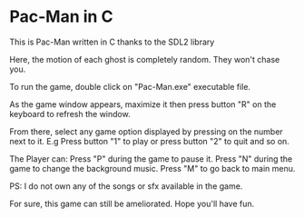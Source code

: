 # Pac-Man in C
 This is Pac-Man written in C thanks to the SDL2 library

Here, the motion of each ghost is completely random. They won't chase you.

To run the game, double click on "Pac-Man.exe" executable file.

As the game window appears, maximize it then press button "R" on the keyboard to refresh the window.

From there, select any game option displayed by pressing on the number next to it. E.g Press button "1" to play or press button "2" to quit and so on.

The Player can:
    Press "P" during the game to pause it.
    Press "N" during the game to change the background music.
    Press "M" to go back to main menu.

PS: I do not own any of the songs or sfx available in the game.

For sure, this game can still be ameliorated. Hope you'll have fun.